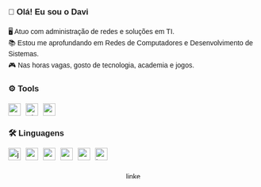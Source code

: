 <!DOCTYPE html>
<html lang="pt-BR">
<head>
  <meta charset="UTF-8">
</head>
<body style="font-family: sans-serif; line-height: 1.6;">

  <h3>👋 Olá! Eu sou o Davi</h3>

  <p>
    🖥️ Atuo com administração de redes e soluções em TI.<br>
    📚 Estou me aprofundando em Redes de Computadores e Desenvolvimento de Sistemas.<br>
    🎮 Nas horas vagas, gosto de tecnologia, academia e jogos.
  </p>

  <h3>⚙️ Tools</h3>
  <div style="display: flex; gap: 10px; align-items: center; flex-wrap: wrap;">
    <a href="#" target="_blank" rel="noopener noreferrer nofollow">
      <img src="https://cdn.jsdelivr.net/gh/devicons/devicon/icons/azure/azure-original.svg" height="25" alt="azure logo">
    </a>
    <a href="#" target="_blank" rel="noopener noreferrer nofollow">
      <img src="https://cdn.jsdelivr.net/gh/devicons/devicon/icons/windows8/windows8-original.svg" height="25" alt="windows8 logo">
    </a>
    <a href="#" target="_blank" rel="noopener noreferrer nofollow">
      <img src="https://cdn.jsdelivr.net/gh/devicons/devicon/icons/android/android-original.svg" height="25" alt="android logo">
    </a>
  </div>

  <h3>🛠 Linguagens</h3>
  <div style="display: flex; gap: 10px; align-items: center; flex-wrap: wrap;">
    <a href="#" target="_blank" rel="noopener noreferrer nofollow">
      <img src="https://cdn.jsdelivr.net/gh/devicons/devicon/icons/javascript/javascript-original.svg" height="25" alt="javascript logo">
    </a>
    <a href="#" target="_blank" rel="noopener noreferrer nofollow">
      <img src="https://cdn.jsdelivr.net/gh/devicons/devicon/icons/python/python-original.svg" height="25" alt="python logo">
    </a>
    <a href="#" target="_blank" rel="noopener noreferrer nofollow">
      <img src="https://cdn.simpleicons.org/css3/1572B6" height="25" alt="css3 logo">
    </a>
    <a href="#" target="_blank" rel="noopener noreferrer nofollow">
      <img src="https://cdn.jsdelivr.net/gh/devicons/devicon/icons/c/c-original.svg" height="25" alt="c logo">
    </a>
    <a href="#" target="_blank" rel="noopener noreferrer nofollow">
      <img src="https://cdn.jsdelivr.net/gh/devicons/devicon/icons/mysql/mysql-original.svg" height="25" alt="mysql logo">
    </a>
    <a href="#" target="_blank" rel="noopener noreferrer nofollow">
      <img src="https://cdn.jsdelivr.net/gh/devicons/devicon/icons/html5/html5-original.svg" height="25" alt="html logo">
    </a>
  </div>

  <br>

  <div align="center">
    <a href="https://www.linkedin.com/in/felipepetronio/" rel="nofollow" target="_blank">
      <img src="https://raw.githubusercontent.com/maurodesouza/profile-readme-generator/master/src/assets/icons/social/linkedin/default.svg" width="30" height="15" alt="linkedin logo">
    </a>
  </div>

</body>
</html>
